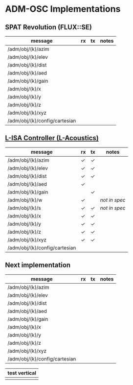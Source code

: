 # ADM-OSC Implementations

## SPAT Revolution (FLUX::SE)

|  message | rx | tx  | notes  |
|---|---|---|---|
| /adm/obj/(k)/azim | | |   |
| /adm/obj/(k)/elev | | |   |
| /adm/obj/(k)/dist | | |   |
| /adm/obj/(k)/aed  | | |   |
| /adm/obj/(k)/gain | | | |
| /adm/obj/(k)/x    | | |  |
| /adm/obj/(k)/y    | | |  |
| /adm/obj/(k)/z    | | |  |
| /adm/obj/(k)/xyz  | | |  |
| /adm/obj/(k)/config/cartesian | | | |

## [L-ISA Controller (L-Acoustics)](https://www.l-acoustics.com/products/l-isa-studio/)

|  message | rx | tx  | notes  |
|---|---|---|---|
| /adm/obj/(k)/azim | &#x2713; | &#x2713;  |   |
| /adm/obj/(k)/elev | &#x2713; | &#x2713;  |   |
| /adm/obj/(k)/dist | &#x2713; | &#x2713; |   |
| /adm/obj/(k)/aed  | &#x2713;  |   |   |
| /adm/obj/(k)/gain |  | &#x2713; | |
| /adm/obj/(k)/w    | &#x2713;  |   |  _not in spec_ |
| /adm/obj/(k)/s    | &#x2713; | &#x2713; | _not in spec_ |
| /adm/obj/(k)/x    | &#x2713; | &#x2713; |  |
| /adm/obj/(k)/y    | &#x2713; | &#x2713; |  |
| /adm/obj/(k)/z    | &#x2713; | &#x2713; |  |
| /adm/obj/(k)/xyz  | &#x2713; | &#x2713; |  |
| /adm/obj/(k)/config/cartesian | | | |

## Next implementation

|  message | rx | tx  | notes  |
|---|---|---|---|
| /adm/obj/(k)/azim | | |   |
| /adm/obj/(k)/elev | | |   |
| /adm/obj/(k)/dist | | |   |
| /adm/obj/(k)/aed  | | |   |
| /adm/obj/(k)/gain | | | |
| /adm/obj/(k)/x    | | |  |
| /adm/obj/(k)/y    | | |  |
| /adm/obj/(k)/z    | | |  |
| /adm/obj/(k)/xyz  | | |  |
| /adm/obj/(k)/config/cartesian | | | |

| <span style="text-orientation:mixed;">test vertical</span> |
|--|
| |
